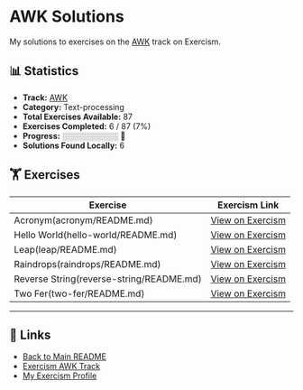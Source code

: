 # AWK Solutions

My solutions to exercises on the [AWK](https://exercism.org/tracks/awk) track on Exercism.

## 📊 Statistics

- **Track:** [AWK](https://exercism.org/tracks/awk)
- **Category:** Text-processing
- **Total Exercises Available:** 87
- **Exercises Completed:** 6 / 87 (7%)
- **Progress:** ░░░░░░░░░░ 🔴
- **Solutions Found Locally:** 6

## 🏋️ Exercises

| Exercise | Exercism Link |
|----------|---------------|
| Acronym(acronym/README.md) | [View on Exercism](https://exercism.org/tracks/awk/exercises/acronym) |
| Hello World(hello-world/README.md) | [View on Exercism](https://exercism.org/tracks/awk/exercises/hello-world) |
| Leap(leap/README.md) | [View on Exercism](https://exercism.org/tracks/awk/exercises/leap) |
| Raindrops(raindrops/README.md) | [View on Exercism](https://exercism.org/tracks/awk/exercises/raindrops) |
| Reverse String(reverse-string/README.md) | [View on Exercism](https://exercism.org/tracks/awk/exercises/reverse-string) |
| Two Fer(two-fer/README.md) | [View on Exercism](https://exercism.org/tracks/awk/exercises/two-fer) |

---

## 🔗 Links

- [Back to Main README](../README.md)
- [Exercism AWK Track](https://exercism.org/tracks/awk)
- [My Exercism Profile](https://exercism.org/profiles/princemuel)

